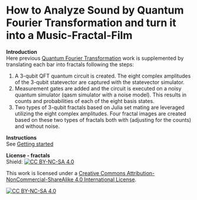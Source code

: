# How to Analyze Sound by Quantum Fourier Transformation and turn it into a Music-Fractal-Film

**Introduction**
<br/>
Here previous [Quantum Fourier Transformation](https://github.com/TMuehge/Quantum-Fourier-Transformation) work is supplemented by translating each bar into fractals following the steps: 

  1.	A 3-qubit QFT quantum circuit is created. The eight complex amplitudes of the 3-qubit statevector are captured with the statevector simulator. 
  2.	Measurement gates are added and the circuit is executed on a noisy quantum simulator (qasm simulator with a noise model). This results in counts and probabilities of each of the eight basis states. 
  3.	Two types of 3-qubit fractals based on Julia set mating are leveraged utilizing the eight complex amplitudes. Four fractal images are created based on these two types of fractals both with (adjusting for the counts) and without noise.


**Instructions**
<br />
See [Getting started](https://github.com/wmazin/Visualizing-Quantum-Computing-using-fractals) 

**License - fractals**
<br />
Shield: [![CC BY-NC-SA 4.0][cc-by-nc-sa-shield]][cc-by-nc-sa]

This work is licensed under a
[Creative Commons Attribution-NonCommercial-ShareAlike 4.0 International License][cc-by-nc-sa].

[![CC BY-NC-SA 4.0][cc-by-nc-sa-image]][cc-by-nc-sa]

[cc-by-nc-sa]: http://creativecommons.org/licenses/by-nc-sa/4.0/
[cc-by-nc-sa-image]: https://licensebuttons.net/l/by-nc-sa/4.0/88x31.png
[cc-by-nc-sa-shield]: https://img.shields.io/badge/License-CC%20BY--NC--SA%204.0-lightgrey.svg

